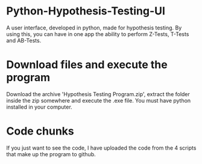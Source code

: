 # Python-Hypothesis-Testing-UI
A user interface, developed in python, made for hypothesis testing. By using this, you can have in one app the ability to perform Z-Tests, T-Tests and AB-Tests.

# Download files and execute the program
Download the archive 'Hypothesis Testing Program.zip', extract the folder inside the zip somewhere and execute the .exe file. You must have python installed in your computer.

# Code chunks
If you just want to see the code, I have uploaded the code from the 4 scripts that make up the program to github.
